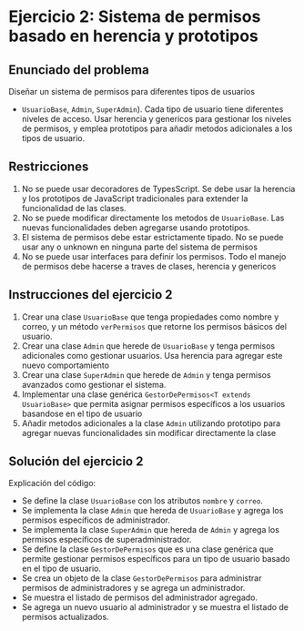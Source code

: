 # Ejercicio 2: Sistema de permisos basado en herencia y prototipos

## Enunciado del problema

Diseñar un sistema de permisos para diferentes tipos de usuarios
- `UsuarioBase`, `Admin`, `SuperAdmin`). Cada tipo de usuario tiene diferentes niveles de acceso. Usar herencia y genericos para gestionar los niveles de permisos, y emplea prototipos para añadir metodos adicionales a los tipos de usuario.
## Restricciones
1. No se puede usar decoradores de TypesScript. Se debe usar la herencia y los prototipos de JavaScript tradicionales para extender la funcionalidad de las clases.
2. No se puede modificar directamente los metodos de `UsuarioBase`. Las nuevas funcionalidades deben agregarse usando prototipos.
3. El sistema de permisos debe estar estrictamente tipado. No se puede usar any o unknown en ninguna parte del sistema de permisos
4. No se puede usar interfaces para definir los permisos. Todo el manejo de permisos debe hacerse a traves de clases, herencia y genericos

## Instrucciones del ejercicio 2
1. Crear una clase `UsuarioBase` que tenga propiedades como nombre y correo, y un método `verPermisos` que retorne los permisos básicos del usuario.
2. Crear una clase `Admin` que herede de `UsuarioBase` y tenga permisos adicionales como gestionar usuarios. Usa herencia para agregar este nuevo comportamiento
3. Crear una clase `SuperAdmin` que herede de `Admin` y tenga permisos avanzados como gestionar el sistema.
4. Implementar una clase genérica `GestorDePermisos<T extends UsuarioBase>` que permita asignar permisos específicos a los usuarios basandose en el tipo de usuario
5. Añadir metodos adicionales a la clase `Admin` utilizando prototipo para agregar nuevas funcionalidades sin modificar directamente la clase


## Solución del ejercicio 2

Explicación del código:

- Se define la clase `UsuarioBase` con los atributos `nombre` y `correo`.
- Se implementa la clase `Admin` que hereda de `UsuarioBase` y agrega los permisos específicos de administrador.
- Se implementa la clase `SuperAdmin` que hereda de `Admin` y agrega los permisos específicos de superadministrador.
- Se define la clase `GestorDePermisos` que es una clase genérica que permite gestionar permisos específicos para un tipo de usuario basado en el tipo de usuario.
- Se crea un objeto de la clase `GestorDePermisos` para administrar permisos de administradores y se agrega un administrador.
- Se muestra el listado de permisos del administrador agregado.
- Se agrega un nuevo usuario al administrador y se muestra el listado de permisos actualizados.